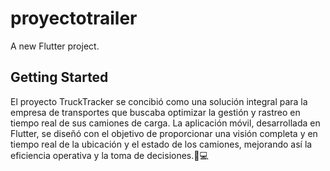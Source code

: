 # proyectotrailer

A new Flutter project.

## Getting Started

El proyecto TruckTracker se concibió como una solución integral para la empresa de transportes que buscaba optimizar la gestión y rastreo en tiempo real de sus camiones de carga. La aplicación móvil, desarrollada en Flutter, se diseñó con el objetivo de proporcionar una visión completa y en tiempo real de la ubicación y el estado de los camiones, mejorando así la eficiencia operativa y la toma de decisiones.📱💻

